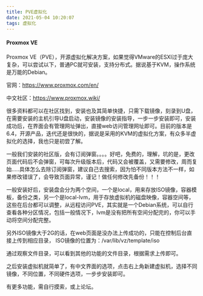 ```yaml
---
title: PVE虚拟化
date: 2021-05-04 10:20:07
tags: 虚拟化
---
```


#### Proxmox VE

Proxmox VE（PVE），开源虚拟化解决方案，如果觉得VMware的ESXI过于庞大复杂，可以尝试以下，普通PC就可安装，支持分布式。据说基于KVM，操作系统是万能的Debian。

官网：https://www.proxmox.com/en/

中文社区：https://www.proxmox.wiki/



很多资料都可以在社区找到，安装也及其简单快捷，只需下载镜像，刻录到U盘，在需要安装的主机引导U盘启动，安装镜像的安装指导，一步一步安装即可，安装成功后，在界面会有管理网址弹出，直接web访问管理网址即可。目前的版本是6.4，开源产品，迭代还是很快的，据说是采用的KVM的虚拟化方案，有众多半虚拟化的选择，我也只是初尝了解。



一般我们安装的社区版，会有订阅弹窗。。。。好吧，免费的，理解，坑的是，更改页面代码后不会弹窗，可每次升级版本后，代码又会被覆盖，又需要修改，周而复始.....具体怎么去除订阅弹窗，建议自己去搜索，因为怕不同版本方法不一样，如果修改错误了，会导致页面异常，谨记！做任何修改先备份！！！



一般安装好后，安装盘会分为两个空间，一个是local，用来存放ISO镜像，容器模板，备份之类，另一个是local-lvm，用于存放虚拟机的磁盘映像，容器空间等，这些在后台都可以调整，从远程访问PVE，其实就是一个Debian系统，可以自行查看各种分区情况，包括一般情况下，lvm是没有把所有空间分配完的，你可以手动将空间分配完整。



另外ISO镜像大于2G的话，在web页面是没办法上传成功的，只能在控制后台直接上传到相应目录， ISO镜像的位置为：/var/lib/vz/template/iso 

通过观察文件目录，可以看到其他的功能的文件目录，根据需求上传即可。

之后安装虚拟机就简单了，有中文界面的选项，点击右上角新建虚拟机，选择不同镜像，不同位置，不同硬件选项，一步步安装即可。

有更多功能，需自行摸索，或上论坛。

